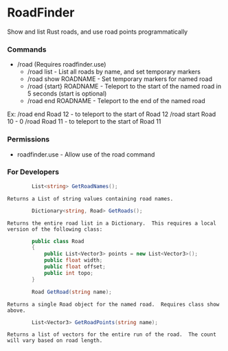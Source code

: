 # RoadFinder
Show and list Rust roads, and use road points programmatically

### Commands
  - /road (Requires roadfinder.use)
    - /road list - List all roads by name, and set temporary markers
	- /road show ROADNAME - Set temporary markers for named road
	- /road {start} ROADNAME - Teleport to the start of the named road in 5 seconds (start is optional)
	- /road end ROADNAME - Teleport to the end of the named road

Ex:
    /road end Road 12 - to teleport to the start of Road 12
	/road start Road 10 - 0
	/road Road 11 - to teleport to the start of Road 11

### Permissions
  - roadfinder.use - Allow use of the road command

### For Developers

```cs
        List<string> GetRoadNames();
```

    Returns a List of string values containing road names.

```cs
        Dictionary<string, Road> GetRoads();
```

    Returns the entire road list in a Dictionary.  This requires a local version of the following class:

```cs
        public class Road
        {
            public List<Vector3> points = new List<Vector3>();
            public float width;
            public float offset;
            public int topo;
        }
```

```cs
        Road GetRoad(string name);
```

    Returns a single Road object for the named road.  Requires class show above.

```cs
        List<Vector3> GetRoadPoints(string name);
```

    Returns a list of vectors for the entire run of the road.  The count will vary based on road length.

